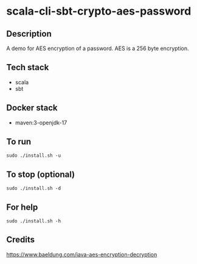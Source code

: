 # scala-cli-sbt-crypto-aes-password

## Description
A demo for AES encryption of a password.
AES is a 256 byte encryption.

## Tech stack
- scala
- sbt

## Docker stack
- maven:3-openjdk-17

## To run
`sudo ./install.sh -u`

## To stop (optional)
`sudo ./install.sh -d`

## For help
`sudo ./install.sh -h`

## Credits
https://www.baeldung.com/java-aes-encryption-decryption
